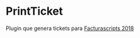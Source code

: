 # PrintTicket
Plugin que genera tickets para [Facturascripts 2018](https://www.facturascripts.com/) 
